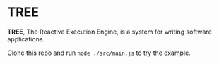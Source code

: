 # TREE

**TREE**, The Reactive Execution Engine, is a system for writing software applications.

Clone this repo and run `node ./src/main.js` to try the example.
